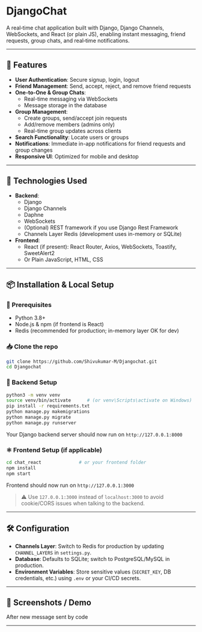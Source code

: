 
# DjangoChat

A real‑time chat application built with Django, Django Channels, WebSockets, and React (or plain JS), enabling instant messaging, friend requests, group chats, and real‑time notifications.

---

## 🚀 Features

- **User Authentication**: Secure signup, login, logout
- **Friend Management**: Send, accept, reject, and remove friend requests
- **One-to-One & Group Chats**:
  - Real-time messaging via WebSockets
  - Message storage in the database
- **Group Management**:
  - Create groups, send/accept join requests
  - Add/remove members (admins only)
  - Real-time group updates across clients
- **Search Functionality**: Locate users or groups
- **Notifications**: Immediate in-app notifications for friend requests and group changes
- **Responsive UI**: Optimized for mobile and desktop

---

## 🧰 Technologies Used

- **Backend**:
  - Django
  - Django Channels
  - Daphne
  - WebSockets
  - (Optional) REST framework if you use Django Rest Framework
  - Channels Layer Redis (development uses in-memory or SQLite)
- **Frontend**:
  - React (if present): React Router, Axios, WebSockets, Toastify, SweetAlert2
  - Or Plain JavaScript, HTML, CSS

---

## 📦 Installation & Local Setup

### 🤖 Prerequisites

- Python 3.8+
- Node.js & npm (if frontend is React)
- Redis (recommended for production; in-memory layer OK for dev)

### 📥 Clone the repo

```bash
git clone https://github.com/Shivukumar-M/Djangochat.git
cd Djangochat
```

### 🐍 Backend Setup

```bash
python3 -m venv venv
source venv/bin/activate      # (or venv\Scripts\activate on Windows)
pip install -r requirements.txt
python manage.py makemigrations
python manage.py migrate
python manage.py runserver
```

Your Django backend server should now run on `http://127.0.0.1:8000`

### ⚛️ Frontend Setup (if applicable)

```bash
cd chat_react              # or your frontend folder
npm install
npm start
```

Frontend should now run on `http://127.0.0.1:3000`

> ⚠️ Use `127.0.0.1:3000` instead of `localhost:3000` to avoid cookie/CORS issues when talking to the backend.

---

## 🛠️ Configuration

- **Channels Layer**: Switch to Redis for production by updating `CHANNEL_LAYERS` in `settings.py`.
- **Database**: Defaults to SQLite; switch to PostgreSQL/MySQL in production.
- **Environment Variables**: Store sensitive values (`SECRET_KEY`, DB credentials, etc.) using `.env` or your CI/CD secrets.

---

## 📸 Screenshots / Demo




After new message sent by code 

---




